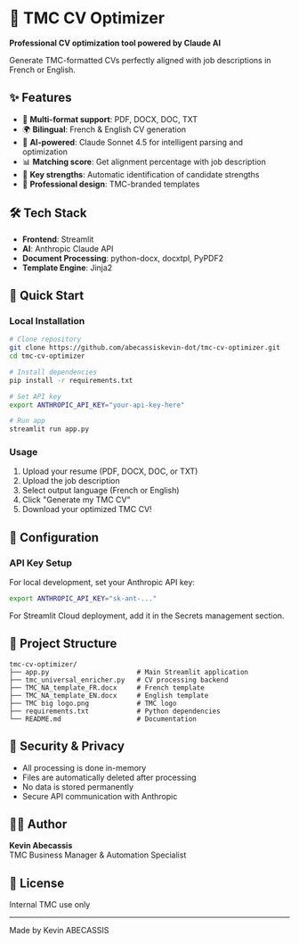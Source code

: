 # 🚀 TMC CV Optimizer

**Professional CV optimization tool powered by Claude AI**

Generate TMC-formatted CVs perfectly aligned with job descriptions in French or English.

## ✨ Features

- 📄 **Multi-format support**: PDF, DOCX, DOC, TXT
- 🌍 **Bilingual**: French & English CV generation
- 🤖 **AI-powered**: Claude Sonnet 4.5 for intelligent parsing and optimization
- 📊 **Matching score**: Get alignment percentage with job description
- 💪 **Key strengths**: Automatic identification of candidate strengths
- 🎨 **Professional design**: TMC-branded templates

## 🛠️ Tech Stack

- **Frontend**: Streamlit
- **AI**: Anthropic Claude API
- **Document Processing**: python-docx, docxtpl, PyPDF2
- **Template Engine**: Jinja2

## 🚀 Quick Start

### Local Installation

```bash
# Clone repository
git clone https://github.com/abecassiskevin-dot/tmc-cv-optimizer.git
cd tmc-cv-optimizer

# Install dependencies
pip install -r requirements.txt

# Set API key
export ANTHROPIC_API_KEY="your-api-key-here"

# Run app
streamlit run app.py
```

### Usage

1. Upload your resume (PDF, DOCX, DOC, or TXT)
2. Upload the job description
3. Select output language (French or English)
4. Click "Generate my TMC CV"
5. Download your optimized TMC CV!

## 📝 Configuration

### API Key Setup

For local development, set your Anthropic API key:

```bash
export ANTHROPIC_API_KEY="sk-ant-..."
```

For Streamlit Cloud deployment, add it in the Secrets management section.

## 📂 Project Structure

```
tmc-cv-optimizer/
├── app.py                      # Main Streamlit application
├── tmc_universal_enricher.py   # CV processing backend
├── TMC_NA_template_FR.docx     # French template
├── TMC_NA_template_EN.docx     # English template
├── TMC big logo.png            # TMC logo
├── requirements.txt            # Python dependencies
└── README.md                   # Documentation
```

## 🔐 Security & Privacy

- All processing is done in-memory
- Files are automatically deleted after processing
- No data is stored permanently
- Secure API communication with Anthropic

## 👨‍💻 Author

**Kevin Abecassis**  
TMC Business Manager & Automation Specialist

## 📄 License

Internal TMC use only

---

Made by Kevin ABECASSIS

